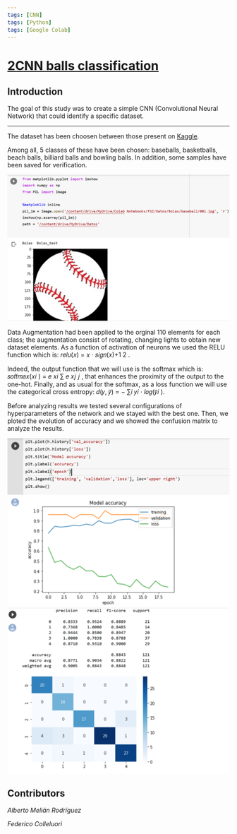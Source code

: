 ```yaml
---
tags: [CNN]
tags: [Python]
tags: [Google Colab]
---
```


<h1><a href="https://github.com/fd-col/Neural-network-balls-clasificacion">2CNN balls classification</a></h1>
<h2>Introduction</h2>
<p>The goal of this study was to create a simple CNN (Convolutional Neural Network) that could identify a specific dataset. </p>
<hr>
<p>The dataset has been choosen between those present on <a href="https://www.kaggle.com/">Kaggle</a>.

<p>Among all, 5 classes of these have been chosen: baseballs, basketballs, beach balls, billiard balls and bowling balls. In addition, some samples have been saved for verification.</p>

![example](/assets/img/clasificador_bolas0.png)
  
<p>  Data Augmentation had been applied to the orginal 110 elements for each class; the augmentation consist of rotating, changing lights to obtain new dataset elements. As a function of activation of neurons we used the RELU function which is: 
𝑟𝑒𝑙𝑢(𝑥) = 𝑥 · 𝑠𝑖𝑔𝑛(𝑥)+1 2 .</p>

<p> Indeed, the output function that we will use is the softmax which is: 𝑠𝑜𝑓𝑡𝑚𝑎𝑥(𝑥𝑖 ) = 𝑒 𝑥𝑖 ∑ 𝑒 𝑥𝑗 𝑗 , that enhances the proximity of the output to the one-hot. Finally, and as usual for the softmax, as a loss function we will use the categorical cross entropy: 𝑑(𝑦, 𝑦̂) = − ∑𝑖 𝑦𝑖 · 𝑙𝑜𝑔(𝑦̂𝑖 ).</p>

 <p> Before analyzing results we tested several configurations of hyperparameters of the network and we stayed with the best one. Then, we ploted the evolution of accuracy and we showed the confusion matrix to analyze the results.</p>
  
  ![result0](/assets/img/clasificador_bolas1.png)
  ![result1](/assets/img/clasificador_bolas2.png)
 
 <h2>Contributors</h2>
 <p><em>Alberto Melián Rodríguez</em></p>
 <p><em>Federico Colleluori</em></p>
